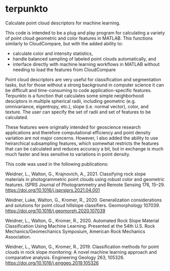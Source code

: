 # terpunkto
Calculate point cloud descriptors for machine learning.

This code is intended to be a plug and play program for calculating a variety of point cloud geometric and color features in MATLAB. This functions similarly to CloudCompare, but with the added ability to:
- calculate color and intensity statistics, 
- handle balanced sampling of labeled point clouds automatically, and 
- interface directly with machine learning workflows in MATLAB without needing to load the features from CloudCompare

Point cloud descriptors are very useful for classification and segmentation tasks, but for those without a strong background in computer science it can be difficult and time-consuming to code application-specific features. Terpunkto is a function that calculates some simple neighborhood desciptors in multiple spherical radii, including geometric (e.g. omnivariance, eigentropy, etc.), slope (i.e. normal vector), color, and texture. The user can specify the set of radii and set of features to be calculated. 

These features were originally intended for geoscience research applications and therefore computational efficiency and point density variation are not major concerns. However, I also added the ability to use heirarchical subsampling features, which somewhat restricts the features that can be calculated and reduces accuracy a bit, but in exchange is much much faster and less sensitive to variations in point density.

This code was used in the following publications:

Weidner, L., Walton, G., Krajnovich, A., 2021. Classifying rock slope materials in photogrammetric point clouds using robust color and geometric features. ISPRS Journal of Photogrammetry and Remote Sensing 176, 15–29. https://doi.org/10.1016/j.isprsjprs.2021.04.001

Weidner, Luke, Walton, G., Kromer, R., 2020. Generalization considerations and solutions for point cloud hillslope classifiers. Geomorphology 107039. https://doi.org/10.1016/j.geomorph.2020.107039

Weidner, L., Walton, G., Kromer, R., 2020. Automated Rock Slope Material Classification Using Machine Learning. Presented at the 54th U.S. Rock Mechanics/Geomechanics Symposium, American Rock Mechanics Association.

Weidner, L., Walton, G., Kromer, R., 2019. Classification methods for point clouds in rock slope monitoring: A novel machine learning approach and comparative analysis. Engineering Geology 263, 105326. https://doi.org/10.1016/j.enggeo.2019.105326
